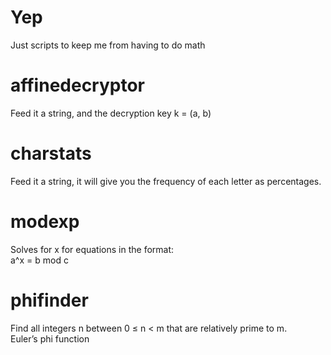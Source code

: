 # Yep
Just scripts to keep me from having to do math <br>
# affinedecryptor
Feed it a string, and the decryption key k = (a, b) <br> 
# charstats
Feed it a string, it will give you the frequency of each letter as percentages. <br> 
# modexp
Solves for x for equations in the format: <br>
a^x = b mod c <br>
# phifinder 
Find all integers n between 0 ≤ n < m that are relatively prime to m. <br>
Euler’s phi function
